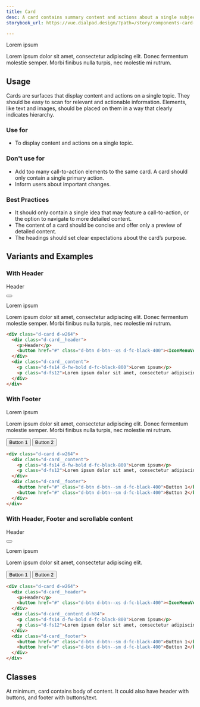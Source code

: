 ```yaml
---
title: Card
desc: A card contains summary content and actions about a single subject. It can be used by itself or within a list, and is generally interactive.
storybook_url: https://vue.dialpad.design/?path=/story/components-card--default

---
```

<code-well-header>
  <div class="d-card d-w264">
      <div class="d-card__content">
        <p class="d-fs14 d-fw-bold d-fc-black-800">Lorem ipsum</p>
        <p class="d-fs12">Lorem ipsum dolor sit amet, consectetur adipiscing elit. Donec fermentum molestie semper. Morbi finibus nulla turpis, nec molestie mi rutrum.</p>
      </div>
  </div>
</code-well-header>

## Usage

Cards are surfaces that display content and actions on a single topic.
They should be easy to scan for relevant and actionable information. Elements, like text and images, should be placed on them in a way that clearly indicates hierarchy.

<div class="dialtone-usage">
  <div class="dialtone-usage__item dialtone-usage__item--do">
    <h3 class="dialtone-usage__hd dialtone-usage__hd--do"><icon-checkmark /> Use for</h3>
    <div class="dialtone-usage__bd">
      <ul>
        <li>To display content and actions on a single topic.</li>
      </ul>
    </div>
  </div>
  <div class="dialtone-usage__item dialtone-usage__item--dont">
    <h3 class="dialtone-usage__hd dialtone-usage__hd--dont"><icon-close /> Don't use for</h3>
    <div class="dialtone-usage__bd">
      <ul>
        <li>Add too many call-to-action elements to the same card. A card should only contain a single primary action.</li>
        <li>Inform users about important changes.</li>
      </ul>
    </div>
  </div>
</div>

### Best Practices

- It should only contain a single idea that may feature a call-to-action, or the option to navigate to more detailed content.
- The content of a card should be concise and offer only a preview of detailed content.
- The headings should set clear expectations about the card’s purpose.

## Variants and Examples

### With Header

<code-well-header>
    <div class="d-card d-w264">
      <div class="d-card__header">
        <p>Header</p>
        <button href="#" class="d-btn d-btn--xs d-fc-black-400"><IconMenuVertical /></button>
      </div>
      <div class="d-card__content">
        <p class="d-fs14 d-fw-bold d-fc-black-800">Lorem ipsum</p>
        <p class="d-fs12">Lorem ipsum dolor sit amet, consectetur adipiscing elit. Donec fermentum molestie semper. Morbi finibus nulla turpis, nec molestie mi rutrum.</p>
      </div>
    </div>
</code-well-header>

```html
<div class="d-card d-w264">
  <div class="d-card__header">
    <p>Header</p>
    <button href="#" class="d-btn d-btn--xs d-fc-black-400"><IconMenuVertical /></button>
  </div>
  <div class="d-card__content">
    <p class="d-fs14 d-fw-bold d-fc-black-800">Lorem ipsum</p>
    <p class="d-fs12">Lorem ipsum dolor sit amet, consectetur adipiscing elit. Donec fermentum molestie semper. Morbi finibus nulla turpis, nec molestie mi rutrum.</p>
  </div>
</div>
```

### With Footer

<code-well-header>
    <div class="d-card d-w264">
      <div class="d-card__content">
        <p class="d-fs14 d-fw-bold d-fc-black-800">Lorem ipsum</p>
        <p class="d-fs12">Lorem ipsum dolor sit amet, consectetur adipiscing elit. Donec fermentum molestie semper. Morbi finibus nulla turpis, nec molestie mi rutrum.</p>
      </div>
      <div class="d-card__footer">
        <button href="#" class="d-btn d-btn--sm d-fc-black-400">Button 1</button>
        <button href="#" class="d-btn d-btn--sm d-fc-black-400">Button 2</button>
      </div>  
    </div>
</code-well-header>

```html
<div class="d-card d-w264">
  <div class="d-card__content">
    <p class="d-fs14 d-fw-bold d-fc-black-800">Lorem ipsum</p>
    <p class="d-fs12">Lorem ipsum dolor sit amet, consectetur adipiscing elit. Donec fermentum molestie semper. Morbi finibus nulla turpis, nec molestie mi rutrum.</p>
  </div>
  <div class="d-card__footer">
    <button href="#" class="d-btn d-btn--sm d-fc-black-400">Button 1</button>
    <button href="#" class="d-btn d-btn--sm d-fc-black-400">Button 2</button>
  </div>
</div>
```

### With Header, Footer and scrollable content

<code-well-header>
    <div class="d-card d-w264">
      <div class="d-card__header">
        <p>Header</p>
        <button href="#" class="d-btn d-btn--xs d-fc-black-400"><IconMenuVertical /></button>
      </div>
      <div class="d-card__content d-h84">
        <p class="d-fs14 d-fw-bold d-fc-black-800">Lorem ipsum</p>
        <p class="d-fs12">Lorem ipsum dolor sit amet, consectetur adipiscing elit.</p>
      </div>
      <div class="d-card__footer">
        <button href="#" class="d-btn d-btn--sm d-fc-black-400">Button 1</button>
        <button href="#" class="d-btn d-btn--sm d-fc-black-400">Button 2</button>
      </div>  
    </div>
</code-well-header>

```html
<div class="d-card d-w264">
  <div class="d-card__header">
    <p>Header</p>
    <button href="#" class="d-btn d-btn--xs d-fc-black-400"><IconMenuVertical /></button>
  </div>
  <div class="d-card__content d-h84">
    <p class="d-fs14 d-fw-bold d-fc-black-800">Lorem ipsum</p>
    <p class="d-fs12">Lorem ipsum dolor sit amet, consectetur adipiscing elit.</p>
  </div>
  <div class="d-card__footer">
    <button href="#" class="d-btn d-btn--sm d-fc-black-400">Button 1</button>
    <button href="#" class="d-btn d-btn--sm d-fc-black-400">Button 2</button>
  </div>
</div>
```

## Classes

At minimum, card contains body of content. It could also have header with buttons, and footer with buttons/text.

<component-class-table component-name="card"></component-class-table>

<script setup>
  import IconMenuVertical from '@svgIcons/IconMenuVertical.vue';
</script>
